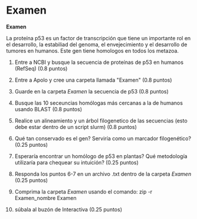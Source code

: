 # Examen
<div class="alert alert-block alert-info">
<b>Examen</b> 

La proteína p53 es un factor de transcripción que tiene un importante rol en el desarrollo, la estabiliad del genoma, el envejecimiento y el desarrollo de tumores en humanos. Este gen tiene homologos en todos los metazoa. 


1) Entre a NCBI y busque la secuencia de proteínas de p53 en humanos (RefSeq) (0.8 puntos)

2) Entre a Apolo y cree una carpeta llamada "Examen" (0.8 puntos)

3) Guarde en la carpeta *Examen* la secuencia de p53 (0.8 puntos)

4) Busque las 10 seceuncias homólogas más cercanas a la de humanos usando BLAST (0.8 puntos)

5) Realice un alineamiento y un árbol filogenetico de las secuencias (esto debe estar dentro de un script slurm) (0.8 puntos)
 
6) Qué tan conservado es el gen? Serviría como un marcador filogenético? (0.25 puntos)

7) Esperaría encontrar un homólogo de p53 en plantas? Qué metodología utilizaría para chequear su intuición? (0.25 puntos)

8) Responda los puntos 6-7 en un archivo .txt dentro de la carpeta *Examen* (0.25 puntos)

9) Comprima la carpeta *Examen* usando el comando: zip -r Examen_nombre Examen

10) súbala al buzón de Interactiva (0.25 puntos)

  </div>